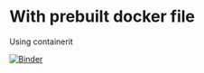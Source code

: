 # With prebuilt docker file 

Using containerit

[![Binder](https://mybinder.org/badge_logo.svg)](https://mybinder.org/v2/gh/karthik/binder-test-docker-tidyverse/master?urlpath=rstudio)
